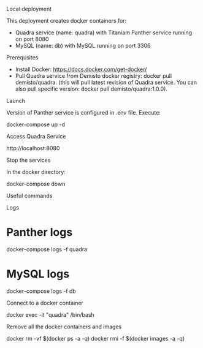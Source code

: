 Local deployment

This deployment creates docker containers for:
- Quadra service (name: quadra) with Titaniam Panther service running on port 8080
- MySQL (name: db) with MySQL running on port 3306


Prerequsites

* Install Docker: https://docs.docker.com/get-docker/
* Pull Quadra service from Demisto docker registry: docker pull demisto/quadra.
  (this will pull latest revision of Quadra service. You can also pull specific
   version: docker pull demisto/quadra:1.0.0).

Launch

Version of Panther service is configured in .env file. Execute:

docker-compose up -d

Access Quadra Service

http://localhost:8080


Stop the services

In the docker directory:

docker-compose down


Useful commands

Logs

# Panther logs
docker-compose logs -f quadra

# MySQL logs
docker-compose logs -f db


Connect to a docker container

docker exec -it "quadra" /bin/bash

Remove all the docker containers and images

docker rm -vf $(docker ps -a -q)
docker rmi -f $(docker images -a -q)
